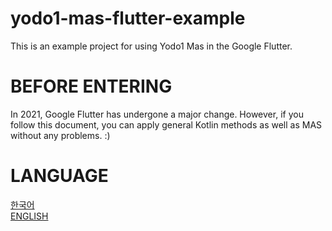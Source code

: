 # yodo1-mas-flutter-example
This is an example project for using Yodo1 Mas in the Google Flutter.

# BEFORE ENTERING
In 2021, Google Flutter has undergone a major change.
However, if you follow this document, you can apply general Kotlin methods as well as MAS without any problems. :)

# LANGUAGE
[한국어](DOCUMENT_KOR.md)  
[ENGLISH](DOCUMENT_ENG.md)
